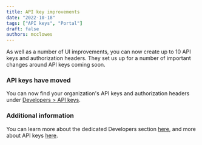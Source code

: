 ```yaml
---
title: API key improvements
date: "2022-10-18"
tags: ["API keys", "Portal"]
draft: false
authors: mcclowes
---
```


As well as a number of UI improvements, you can now create up to 10 API keys and authorization headers. They set us up for a number of important changes around API keys coming soon.

<!--truncate-->

### API keys have moved

You can now find your organization's API keys and authorization headers under [Developers > API keys](https://app.codat.io/developers/api-keys).

### Additional information

You can learn more about the dedicated Developers section [here](/portal-for-developers), and more about API keys [here](https://docs.codat.io/reference/authentication).
